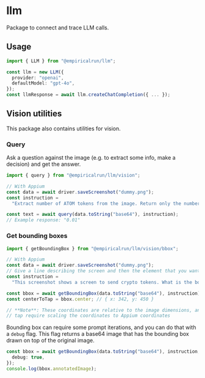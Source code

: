 # llm

Package to connect and trace LLM calls.

## Usage

```ts
import { LLM } from "@empiricalrun/llm";

const llm = new LLM({
  provider: "openai",
  defaultModel: "gpt-4o",
});
const llmResponse = await llm.createChatCompletion({ ... });
```

## Vision utilities

This package also contains utilities for vision.

### Query

Ask a question against the image (e.g. to extract some info, make a decision) and get the answer.

```ts
import { query } from "@empiricalrun/llm/vision";

// With Appium
const data = await driver.saveScreenshot("dummy.png");
const instruction =
  "Extract number of ATOM tokens from the image. Return only the number.";

const text = await query(data.toString("base64"), instruction);
// Example response: "0.01"
```

### Get bounding boxes

```ts
import { getBoundingBox } from "@empiricalrun/llm/vision/bbox";

// With Appium
const data = await driver.saveScreenshot("dummy.png");
// Give a line describing the screen and then the element that you want to find
const instruction =
  "This screenshot shows a screen to send crypto tokens. What is the bounding box for the dropdown to select the token?";

const bbox = await getBoundingBox(data.toString("base64"), instruction);
const centerToTap = bbox.center; // { x: 342, y: 450 }

// **Note**: These coordinates are relative to the image dimensions, and actions like
// tap require scaling the coordinates to Appium coordinates
```

Bounding box can require some prompt iterations, and you can do that with a `debug` flag. This flag
returns a base64 image that has the bounding box drawn on top of the original image.

```ts
const bbox = await getBoundingBox(data.toString("base64"), instruction, {
  debug: true,
});
console.log(bbox.annotatedImage);
```
